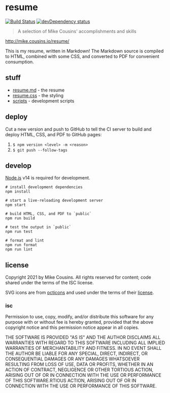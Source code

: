 # resume

[![Build Status][ci-badge]][ci]
[![devDependency status][dev-deps-badge]][dev-deps]

> A selection of Mike Cousins' accomplishments and skills

<http://mike.cousins.io/resume/>

This is my resume, written in Markdown! The Markdown source is compiled to HTML,
combined with some CSS, and converted to PDF for convenient consumption.

[ci]:
  https://github.com/mcous/resume/actions/workflows/main.yml?query=branch%3Amain
[dev-deps]: https://david-dm.org/mcous/resume?type=dev
[ci-badge]:
  https://img.shields.io/github/workflow/status/mcous/resume/CI?style=flat-square
[dev-deps-badge]:
  https://img.shields.io/david/dev/mcous/resume.svg?style=flat-square

## stuff

- [resume.md](./resume.md) - the resume
- [resume.css](./resume.css) - the styling
- [scripts](./scripts) - development scripts

## deploy

Cut a new version and push to GitHub to tell the CI server to build and deploy
HTML, CSS, and PDF to GitHub pages:

1. `$ npm version <level> -m <reason>`
2. `$ git push --follow-tags`

## develop

[Node.js] v14 is required for development.

```shell
# install development dependencies
npm install

# start a live-reloading development server
npm start

# build HTML, CSS, and PDF to `public`
npm run build

# test the output in `public`
npm run test

# format and lint
npm run format
npm run lint
```

[node.js]: https://nodejs.org

## license

Copyright 2021 by Mike Cousins. All rights reserved for content; code shared
under the terms of the ISC license.

SVG icons are from [octicons][octicons] and used under the terms of their
[license][octicons-license].

[octicons]: https://octicons.github.com/
[octicons-license]: https://github.com/primer/octicons#license

### isc

Permission to use, copy, modify, and/or distribute this software for any purpose
with or without fee is hereby granted, provided that the above copyright notice
and this permission notice appear in all copies.

THE SOFTWARE IS PROVIDED "AS IS" AND THE AUTHOR DISCLAIMS ALL WARRANTIES WITH
REGARD TO THIS SOFTWARE INCLUDING ALL IMPLIED WARRANTIES OF MERCHANTABILITY AND
FITNESS. IN NO EVENT SHALL THE AUTHOR BE LIABLE FOR ANY SPECIAL, DIRECT,
INDIRECT, OR CONSEQUENTIAL DAMAGES OR ANY DAMAGES WHATSOEVER RESULTING FROM LOSS
OF USE, DATA OR PROFITS, WHETHER IN AN ACTION OF CONTRACT, NEGLIGENCE OR OTHER
TORTIOUS ACTION, ARISING OUT OF OR IN CONNECTION WITH THE USE OR PERFORMANCE OF
THIS SOFTWARE.RTIOUS ACTION, ARISING OUT OF OR IN CONNECTION WITH THE USE OR
PERFORMANCE OF THIS SOFTWARE.

